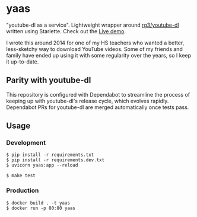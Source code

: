 # yaas

"youtube-dl as a service". Lightweight wrapper around
[rg3/youtube-dl](https://github.com/rg3/youtube-dl) written using Starlette.
Check out the [Live demo](https://yaas.natan.la).

I wrote this around 2014 for one of my HS teachers who wanted a better,
less-sketchy way to download YouTube videos. Some of my friends and family have
ended up using it with some regularity over the years, so I keep it up-to-date.

## Parity with youtube-dl

This repository is configured with Dependabot to streamline the process of
keeping up with youtube-dl's release cycle, which evolves rapidly. Dependabot
PRs for youtube-dl are merged automatically once tests pass.


## Usage

### Development

```console
$ pip install -r requirements.txt
$ pip install -r requirements.dev.txt
$ uvicorn yaas:app --reload
```

```console
$ make test
```

### Production

```console
$ docker build . -t yaas
$ docker run -p 80:80 yaas
```

